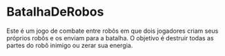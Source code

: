 # BatalhaDeRobos
 Este é um jogo de combate entre robôs em que dois jogadores criam seus próprios robôs e os enviam para a batalha. O objetivo é destruir todas as partes do robô inimigo ou zerar sua energia.
